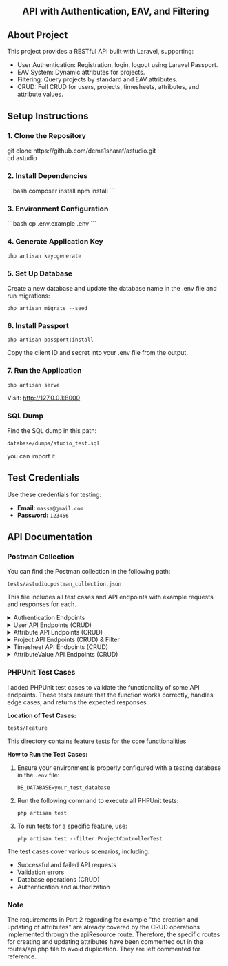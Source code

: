 <h2 align="center">
API with Authentication, EAV, and Filtering
</h2>


## About Project

This project provides a RESTful API built with Laravel, supporting:

* User Authentication: Registration, login, logout using Laravel Passport.
* EAV System: Dynamic attributes for projects.
* Filtering: Query projects by standard and EAV attributes.
* CRUD: Full CRUD for users, projects, timesheets, attributes, and attribute values.

## Setup Instructions

<h3>1. Clone the Repository</h3>
git clone https://github.com/dema1sharaf/astudio.git
<br/>
cd astudio
<h3>2. Install Dependencies</h3>
```bash
composer install
npm install
```
<h3>3. Environment Configuration</h3>
```bash
cp .env.example .env 
```

<h3>4. Generate Application Key</h3>
<pre><code>php artisan key:generate</code></pre>

<h3>5. Set Up Database</h3>
<p>Create a new database and update the database name in the .env file and run migrations:</p>
<pre><code>php artisan migrate --seed</code></pre>

<h3>6. Install Passport</h3>
<pre><code>php artisan passport:install</code></pre>
Copy the client ID and secret into your .env file from the output.

<h3>7. Run the Application</h3>
<pre><code>php artisan serve</code></pre>
<p>Visit: <a href="http://127.0.0.1:8000" target="_blank">http://127.0.0.1:8000</a></p>


<div class="section">
    <h3>SQL Dump</h3>
    <p>Find the SQL dump in this path:</p>
    <pre><code>database/dumps/studio_test.sql</code></pre>
    <p>you can import it </p>
</div>

<div class="section">
    <h2>Test Credentials</h2>
    <p>Use these credentials for testing:</p>
    <ul>
        <li><strong>Email:</strong> <code>massa@gmail.com</code></li>
        <li><strong>Password:</strong> <code>123456</code></li>
    </ul>
</div>

<h2>API Documentation</h2>

<div class="section">
    <h3>Postman Collection</h3>
    <p>You can find the Postman collection in the following path:</p>
    <pre><code>tests/astudio.postman_collection.json</code></pre>
    <p>This file includes all test cases and API endpoints with example requests and responses for each.</p>
</div>

<details>
<summary>Authentication Endpoints</summary>
<div class="section">
<h3>Register</h3>
<pre><code>POST /api/register</code></pre>
<p><strong>Request:</strong></p>
<pre><code>{
    "first_name": "dmdom",
    "last_name": "sharaf",
    "email": "dmdom@example.com",
    "password": "123456",
    "password_confirmation": "123456"
}</code></pre>

<p><strong>Response:</strong></p>
<pre><code>{
    "message": "User registered successfully",
    "user": {
        "id": 1,
        "first_name": "dmdom",
        "last_name": "sharaf",
        "email": "dmdom@example.com"
    },
    "token": "eyJ0eXAiOiJKV1QiLCJhbGciOiJS...."
}</code></pre>
</div>

<div class="section">
        <h3>Login</h3>
        <pre><code>POST /api/login</code></pre>
        <p><strong>Request:</strong></p>
        <pre><code>{
    "email": "massa@gmail.com",
    "password": "123456"
}</code></pre>

<p><strong>Response:</strong></p>
<pre><code>{
    "message": "Login successful",
    "user": {
        "id": 1,
        "first_name": "massa",
        "last_name": "bazrtwo",
        "email": "massa@gmail.com"
    },
    "token": "eyJ0eXAiOiJKV1QiLCJhbGciOiJS...."
}</code></pre>
</div>

<div class="section">
        <h3>Logout</h3>
        <pre><code>POST /api/logout</code></pre>
        <p><strong>Headers:</strong></p>
        <pre><code>Authorization: Bearer YOUR_ACCESS_TOKEN</code></pre>

<p><strong>Response:</strong></p>
        <pre><code>{
    "message": "Logout successful"
}</code></pre>
</div>
</details>
<details>
<summary>User API Endpoints (CRUD)</summary>
<div class="section">

<h3>1. Get All Users</h3>
    <pre><code>GET /api/users</code></pre>
    <p><strong>Response:</strong></p>
    <pre><code>{
    "users": [
        {
            "id": 1,
            "first_name": "massa",
            "last_name": "bazrtwo",
            "email": "massa@gmail.com"
        },
        {
            "id": 2,
            "first_name": "diima",
            "last_name": "Sharaf",
            "email": "dema.sharaf1@gmail.com"
        }
    ]
}</code></pre>

<h3>2. Create a New User</h3>
    <pre><code>POST /api/users</code></pre>
    <p><strong>Request:</strong></p>
    <pre><code>{
    "first_name": "dema",
    "last_name": "developer",
    "email": "developer@dema.com",
    "password": "123456",
    "password_confirmation": "123456"
}</code></pre>
<p><strong>Response:</strong></p>
<pre><code>{
    "message": "User created successfully",
    "user": {
        "first_name": "dema",
        "last_name": "developer",
        "email": "developer@dema.com",
        "id": 50
}</code></pre>

<h3>3. Get Single User</h3>
    <pre><code>GET /api/users/{id}</code></pre>
    <p><strong>Response:</strong></p>
    <pre><code>{
    "id": 1,
    "first_name": "massa",
    "last_name": "bazrtwo",
    "email": "massa@gmail.com"
}</code></pre>

<h3>4. Update User</h3>
    <pre><code>PUT /api/users/{id}</code></pre>
    <p><strong>Request:</strong></p>
    <pre><code>{
"first_name" : "Hanan"
}</code></pre>
<p><strong>Response:</strong></p>
<pre><code>
{
    "message": "User updated successfully",
    "user": {
        "id": 6,
        "first_name": "Hanan",
        "last_name": "bazrtwo",
        "email": "abd1@gmail.com"
    }
}</code></pre>

<h3>5. Delete User</h3>
    <pre><code>DELETE /api/users/{id}</code></pre>
    <p><strong>Response:</strong></p>
    <pre><code>{
"message": "User deleted successfully"
}</code></pre>
</div>
</details>
<details>
<summary>Attribute API Endpoints (CRUD)</summary>
<div class="section">
<h2></h2>
<h3>1. Get All Attributes</h3>
<pre><code>GET /api/attributes</code></pre>
<p><strong>Response:</strong></p>
<pre><code>{
"attributes": [
    {
        "id": 1,
        "name": "department",
        "type": "text"
    },
    {
        "id": 2,
        "name": "start_date",
        "type": "date"
    },
    {
        "id": 3,
        "name": "end_date",
        "type": "date"
    }
]
} </code></pre>

<h3>2. Create a New Attribute</h3>
<pre><code>POST /api/attributes</code></pre>
<p><strong>Request:</strong></p>
<pre><code>{
"name": "Project Type",
"type": "select"
}</code></pre>
<p><strong>Response:</strong></p>
<pre><code>
{
    "message": "Attribute created successfully",
    "attribute": {
        "name": "Project Type",
        "type": "select",
        "id": 11
    }
}
</code></pre>

<h3>3. Get Single Attribute</h3>
<pre><code>GET /api/attributes/{id}</code></pre>
<p><strong>Response:</strong></p>
<pre><code>
{
    "id": 5,
    "name": "image",
    "type": "text"
}
</code></pre>

<h3>4. Update Attribute</h3>
<pre><code>PUT /api/attributes/{id}</code></pre>
<p><strong>Request:</strong></p>
<pre><code>{
"name": "Project Category",
"type": "text"
}
</code></pre>
<p><strong>Response:</strong></p>
<pre><code>
{
    "message": "Attribute updated successfully",
    "attribute": {
        "id": 11,
        "name": "Project Category",
        "type": "text"
    }
}
</code></pre>

<h3>5. Delete Attribute</h3>
<pre><code>DELETE /api/attributes/{id}</code></pre>
<p><strong>Response:</strong></p>
<pre><code>{
"message": "Attribute deleted successfully"
}
</code></pre>
</div>
</details>

<details>
<summary>Project API Endpoints (CRUD) & Filter</summary>
<div class="section">

<h2>1. Get All Projects (with Filtering on both regular and EAV attributes)</h2>
        <h3>Endpoint:</h3>
        <pre><code>GET /api/projects</code></pre>
        <h3>Example Request:</h3>
        <pre><code>GET /api/projects?filters[department]=IT Department&filters[name]=Dima</code></pre>
        <h3>Example Response:</h3>
        <pre><code>
[
    {
        "id":18,
        "name":"Dima",
        "status":"active",
        "attributes":
        [
            {
                "id":4,
                "attribute_id":1,
                "entity_id":18,
                "value":"IT Department",
                "attribute":{"id":1,"name":"department","type":"text"}
            },
            {
                "id":5,
                "attribute_id":2,
                "entity_id":18,
                "value":"2025-06-01",
                "attribute":{"id":2,"name":"start_date","type":"date"}
            }
        ]
    }
]
</code></pre>
</div>

<div class="section">
        <h2>2. Filter Projects by Attributes</h2>
        <h3>Endpoint:</h3>
        <pre><code>GET /api/projects/filter</code></pre>
        <h3>Example Request:</h3>
        <pre><code>GET /api/projects/filter?filters[department]=IT&filters[start_date]=2025-06-01</code></pre>
        <h3>Example Response:</h3>
        <pre><code>
        {
        "message":"Projects found",
        "projects":
            [
                {
                    "id":18,
                    "name":"Dima",
                    "status":"active",
                    "attributes":
                        [
                            {
                                "id":4,
                                "attribute_id":1,
                                "entity_id":18,
                                "value":"IT Department",
                                "attribute":{"id":1,"name":"department","type":"text"}
                            },
                            {
                                "id":5,
                                "attribute_id":2,
                                "entity_id":18,
                                "value":"2025-06-01",
                                "attribute":{"id":2,"name":"start_date","type":"date"}
                            }
                        ]
                }
            ]
        }
</code></pre>
</div>


<div class="section">
        <h2>3. Create Project with Attributes</h2>
        <h3>Endpoint:</h3>
        <pre><code>POST /api/projects</code></pre>
        <h3>Example Request:</h3>
        <pre><code>
{
    "name": "four Project",
    "status": "active",
    "attributes": [
        {
            "id": 1,
            "value": "outside Department"
        }
    ]
}
</code></pre>
<h3>Example Response:</h3>
<pre><code>
{
    "message": "Project created successfully",
    "project": {
        "name": "four Project",
        "status": "active",
        "id": 34
    }
}
</code></pre>
</div>

<div class="section">
        <h2>4. Update Project with Attributes</h2>
        <h3>Endpoint:</h3>
        <pre><code>PUT /api/projects/{id}</code></pre>
        <h3>Example Request:</h3>
        <pre><code>
{
    "name" : "project ID 20"
}
</code></pre>
<h3>Example Response:</h3>
<pre><code>{
    "message": "Project updated successfully",
    "project": {
        "id": 20,
        "name": "project ID 20",
        "status": "active"
    }
}</code></pre>
</div>

<div class="section">
        <h2>5. Get Single Project</h2>
        <h3>Endpoint:</h3>
        <pre><code>GET /api/projects/{id}</code></pre>
        <h3>Example Response:</h3>
        <pre><code>
{
    "id": 18,
    "name": "Dima",
    "status": "active",
    "attributes": [
        {
            "id": 4,
            "attribute_id": 1,
            "entity_id": 18,
            "value": "IT Department",
            "attribute": {
                "id": 1,
                "name": "department",
                "type": "text"
            }
        },
        {
            "id": 5,
            "attribute_id": 2,
            "entity_id": 18,
            "value": "2025-06-01",
            "attribute": {
                "id": 2,
                "name": "start_date",
                "type": "date"
            }
        }
    ]
}</code></pre>
</div>

<div class="section">
        <h2>6. Delete Project</h2>
        <h3>Endpoint:</h3>
        <pre><code>DELETE /api/projects/{id}</code></pre>
        <h3>Example Response:</h3>
        <pre><code>
{
    "message": "Project deleted successfully"
}
</code></pre>
</div>
</details>

<details>
<summary>Timesheet API Endpoints (CRUD)</summary>

<div class="section">
        <h2>1. Get All Timesheets</h2>
        <h3>Endpoint:</h3>
        <pre><code>GET /api/timesheets</code></pre>
        <h3>Example Response:</h3>
        <pre><code>
[
    {
        "id": 1,
        "task_name": "Updated Design DB",
        "date": "2025-06-20",
        "hours": 6,
        "user_id": 1,
        "project_id": 1,
        "user": {
            "id": 1,
            "first_name": "massa",
            "last_name": "bazrtwo",
            "email": "massa@gmail.com"
        },
        "project": {
            "id": 1,
            "name": "Project 1",
            "status": "active"
        }
    }
]
</code></pre>
</div>

<div class="section">
        <h2>2. Create a Timesheet Entry</h2>
        <h3>Endpoint:</h3>
        <pre><code>POST /api/timesheets</code></pre>
        <h3>Example Request:</h3>
        <pre><code>
{
"task_name": "Development Task",
"date": "2025-02-20",
"hours": 5,
"user_id": 1,
"project_id": 1
}
</code></pre>
<h3>Example Response:</h3>
<pre><code>
{
    "message": "Timesheet created successfully",
    "timesheet": {
        "task_name": "Development Task",
        "date": "2025-02-20",
        "hours": 5,
        "user_id": 1,
        "project_id": 1,
        "id": 4,
        "user": {
            "id": 1,
            "first_name": "massa",
            "last_name": "bazrtwo",
            "email": "massa@gmail.com"
        },
        "project": {
            "id": 1,
            "name": "Project 1",
            "status": "active"
        }
    }
}
</code></pre>
</div>

<div class="section">
        <h2>3. Get a Single Timesheet Entry</h2>
        <h3>Endpoint:</h3>
        <pre><code>GET /api/timesheets/{id}</code></pre>
        <h3>Example Response:</h3>
        <pre><code>
{
    "id": 1,
    "task_name": "Updated Design DB",
    "date": "2025-06-20",
    "hours": 6,
    "user_id": 1,
    "project_id": 1,
    "user": {
        "id": 1,
        "first_name": "massa",
        "last_name": "bazrtwo",
        "email": "massa@gmail.com"
    },
    "project": {
        "id": 1,
        "name": "Project 1",
        "status": "active"
    }
}
</code></pre>
</div>

<div class="section">
        <h2>4. Update a Timesheet Entry</h2>
        <h3>Endpoint:</h3>
        <pre><code>PUT /api/timesheets/{id}</code></pre>
        <h3>Example Request:</h3>
        <pre><code>
{
"task_name": "Updated Task",
"hours": 6
}
</code></pre>
<h3>Example Response:</h3>
<pre><code>
{
    "message": "Timesheet updated successfully",
    "timesheet": {
        "id": 1,
        "task_name": "Updated Task",
        "date": "2025-06-20",
        "hours": 6,
        "user_id": 1,
        "project_id": 1,
        "user": {
            "id": 1,
            "first_name": "massa",
            "last_name": "bazrtwo",
            "email": "massa@gmail.com"
        },
        "project": {
            "id": 1,
            "name": "Project 1",
            "status": "active"
        }
    }
}
</code></pre>
</div>

<div class="section">
        <h2>5. Delete a Timesheet Entry</h2>
        <h3>Endpoint:</h3>
        <pre><code>DELETE /api/timesheets/{id}</code></pre>
        <h3>Example Response:</h3>
        <pre><code>{
    "message": "Timesheet deleted successfully"
}</code></pre>
</div>

</details>


<details>
<summary>AttributeValue API Endpoints (CRUD)</summary>

<div class="section">
        <h2>1. Get All Attribute Values</h2>
        <h3>Endpoint:</h3>
        <pre><code>GET /api/attribute-values</code></pre>
        <h3>Example Response:</h3>
        <pre><code>
[
    {
        "id": 4,
        "attribute_id": 1,
        "entity_id": 18,
        "value": "IT Department",
        "attribute": {
            "id": 1,
            "name": "department",
            "type": "text"
        },
        "project": {
            "id": 18,
            "name": "Dima",
            "status": "active"
        }
    }
    {
        "id": 7,
        "attribute_id": 1,
        "entity_id": 19,
        "value": "IT Department",
        "attribute": {
            "id": 1,
            "name": "department",
            "type": "text"
        },
        "project": {
            "id": 19,
            "name": "Taxi Project New",
            "status": "active"
        }
    },
    {
        "id": 10,
        "attribute_id": 1,
        "entity_id": 22,
        "value": "HR Department",
        "attribute": {
            "id": 1,
            "name": "department",
            "type": "text"
        },
        "project": {
            "id": 22,
            "name": "New Project 10",
            "status": "active"
        }
    },
    {
        "id": 17,
        "attribute_id": 1,
        "entity_id": 34,
        "value": "outside Department",
        "attribute": {
            "id": 1,
            "name": "department",
            "type": "text"
        },
        "project": {
            "id": 34,
            "name": "four Project",
            "status": "active"
        }
    }
]
        </code></pre>
</div>

<div class="section">
        <h2>2. Create an Attribute Value</h2>
        <h3>Endpoint:</h3>
        <pre><code>POST /api/attribute-values</code></pre>
        <h3>Example Request:</h3>
        <pre><code>
{
    "value": "Finance Department",
    "entity_id": 1,
    "attribute_id": 2
}
        </code></pre>
<h3>Example Response:</h3>
<pre><code>
{
    "message": "AttributeValue created successfully",
    "attributeValue": {
        "entity_id": 1,
        "attribute_id": 2,
        "value": "Finance Department",
        "id": 18,
        "attribute": {
            "id": 2,
            "name": "start_date",
            "type": "date"
        },
        "project": {
            "id": 1,
            "name": "Project 1",
            "status": "active"
        }
    }
}
</code></pre>
</div>

<div class="section">
        <h2>3. Get a Single Attribute Value</h2>
        <h3>Endpoint:</h3>
        <pre><code>GET /api/attribute-values/{id}</code></pre>
        <h3>Example Response:</h3>
        <pre><code>{
    "id": 4,
    "attribute_id": 1,
    "entity_id": 18,
    "value": "IT Department",
    "attribute": {
        "id": 1,
        "name": "department",
        "type": "text"
    },
    "project": {
        "id": 18,
        "name": "Dima",
        "status": "active"
    }
}</code></pre>
</div>

<div class="section">
        <h2>4. Update an Attribute Value</h2>
        <h3>Endpoint:</h3>
        <pre><code>PUT /api/attribute-values/{id}</code></pre>
        <h3>Example Request:</h3>
        <pre><code>{
"value": "Updated Value"
}</code></pre>
<h3>Example Response:</h3>
<pre><code>
{
    "message": "AttributeValue updated successfully",
    "timesheet": {
        "id": 9,
        "attribute_id": 1,
        "entity_id": 21,
        "value": "Updated Value",
        "attribute": {
            "id": 1,
            "name": "department",
            "type": "text"
        },
        "project": {
            "id": 21,
            "name": "Sec Project Dima",
            "status": "active"
        }
    }
}
</code></pre>
</div>

<div class="section">
        <h2>5. Delete an Attribute Value</h2>
        <h3>Endpoint:</h3>
        <pre><code>DELETE /api/attribute-values/{id}</code></pre>
        <h3>Example Response:</h3>
        <pre><code>{
    "message": "AttributeValue deleted successfully"
}</code></pre>
</div>

</details>


<div class="section">
    <h3>PHPUnit Test Cases</h3>
    <p>I added PHPUnit test cases to validate the functionality of some API endpoints. These tests ensure that the function works correctly, handles edge cases, and returns the expected responses.</p>

<p><strong>Location of Test Cases:</strong></p>
    <pre><code>tests/Feature</code></pre>
    <p>This directory contains feature tests for the core functionalities</p>
<p><strong>How to Run the Test Cases:</strong></p>
    <ol>
        <li>Ensure your environment is properly configured with a testing database in the <code>.env</code> file:</li>
        <pre><code>DB_DATABASE=your_test_database</code></pre>

<li>Run the following command to execute all PHPUnit tests:</li>
<pre><code>php artisan test</code></pre>

<li>To run tests for a specific feature, use:</li>
<pre><code>php artisan test --filter ProjectControllerTest</code></pre>

</ol>

<p>The test cases cover various scenarios, including:</p>
<ul>
        <li>Successful and failed API requests</li>
        <li>Validation errors</li>
        <li>Database operations (CRUD)</li>
        <li>Authentication and authorization</li>
    </ul>
</div>

<div class="section">
    <h3>Note</h3>
<p>The requirements in Part 2 regarding for example "the creation and updating of attributes" are already covered by the CRUD operations implemented through the apiResource route. Therefore, the specific routes for creating and updating attributes have been commented out in the routes/api.php file to avoid duplication. They are left commented for reference.</p>
</div>
